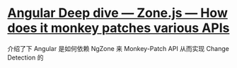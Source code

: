 # [Angular Deep dive — Zone.js — How does it monkey patches various APIs](https://medium.com/reverse-engineering-angular/angular-deep-dive-zone-js-how-does-it-monkey-patches-various-apis-9cc1c7fcc321)

介绍了下 Angular 是如何依赖 NgZone 来 Monkey-Patch API 从而实现 Change Detection 的
